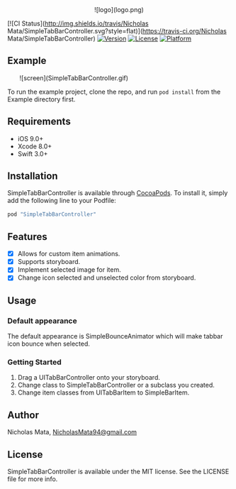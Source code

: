 <center>![logo](logo.png)</center>

[![CI Status](http://img.shields.io/travis/Nicholas Mata/SimpleTabBarController.svg?style=flat)](https://travis-ci.org/Nicholas Mata/SimpleTabBarController)
[![Version](https://img.shields.io/cocoapods/v/SimpleTabBarController.svg?style=flat)](http://cocoapods.org/pods/SimpleTabBarController)
[![License](https://img.shields.io/cocoapods/l/SimpleTabBarController.svg?style=flat)](http://cocoapods.org/pods/SimpleTabBarController)
[![Platform](https://img.shields.io/cocoapods/p/SimpleTabBarController.svg?style=flat)](http://cocoapods.org/pods/SimpleTabBarController)

## Example

<center style="width: 300px">![screen](SimpleTabBarController.gif)</center>

To run the example project, clone the repo, and run `pod install` from the Example directory first.

## Requirements
- iOS 9.0+
- Xcode 8.0+
- Swift 3.0+

## Installation

SimpleTabBarController is available through [CocoaPods](http://cocoapods.org). To install
it, simply add the following line to your Podfile:

```ruby
pod "SimpleTabBarController"
```

## Features

- [x] Allows for custom item animations.
- [x] Supports storyboard.
- [x] Implement selected image for item.
- [x] Change icon selected and unselected color from storyboard.

## Usage

### Default appearance 

The default appearance is SimpleBounceAnimator which will make tabbar icon bounce when selected.

### Getting Started

1. Drag a UITabBarController onto your storyboard.
2. Change class to SimpleTabBarController or a subclass you created.
3. Change item classes from UITabBarItem to SimpleBarItem.

## Author

Nicholas Mata, NicholasMata94@gmail.com

## License

SimpleTabBarController is available under the MIT license. See the LICENSE file for more info.
